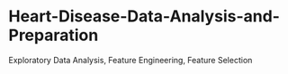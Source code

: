 # Heart-Disease-Data-Analysis-and-Preparation
Exploratory Data Analysis, Feature Engineering, Feature Selection
